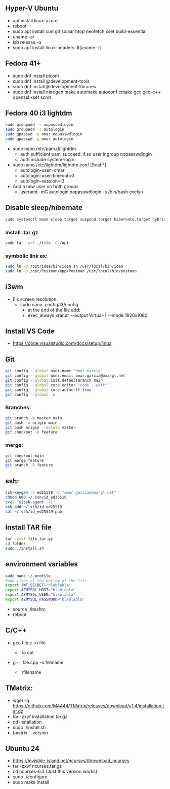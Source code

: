 ## Hyper-V Ubuntu
- apt install linux-azure
- reboot
- sudo apt install curl git solaar htop neofetch xset build-essential
- uname -ar
- lsb release -a
- sudo apt install linux-headers-$(uname -r)

## Fedora 41+
- sudo dnf install picom
- sudo dnf install @development-tools
- sudo dnf install @development-libraries
- sudo dnf install nitrogen make automake autoconf cmake gcc gcc-c++ openssl xset scrot

## Fedora 40 i3 lightdm
```bash
sudo groupadd -r nopasswdlogin
sudo groupadd -r autologin
sudo gpasswd -a omar nopasswdlogin
sudo gpasswd -a omar autologin
```
- sudo nano /etc/pam.d/lightdm
  - auth    sufficient    pam_succeed_if.so user ingroup nopasswdlogin
  - auth    include    system-login
- sudo nano /etc/lightdm/lightdm.conf [Seat:*]
  - autologin-user=omar
  - autologin-user-timeout=0
  - autologin-session=i3
- Add a new user on both groups
  - useradd -mG autologin,nopasswdlogin -s /bin/bash evelyn

## Disable sleep/hibernate
```bash
sudo systemctl mask sleep.target suspend.target hibernate.target hybrid-sleep.target
```

### install .tar.gz
```bash
sudo tar -xzf ./file -C /opt
```

### symbolic link ex:
```bash
sudo ln -s /opt/idea/bin/idea.sh /usr/local/bin/idea
sudo ln -s /opt/Postman/app/Postman /usr/local/bin/postman
```

## i3wm
- Fix screen resolution:
  - sudo nano .config/i3/config
    - at the end of the file add:
    - exec_always xrandr --output Virtual-1 --mode 1920x1080

## Install VS Code
- https://code.visualstudio.com/docs/setup/linux

## Git
```bash
git config --global user.name "Omar Garcia"
git config --global user.email omar.garcia@omargl.net
git config --global init.defaultBranch main
git config --global core.editor "code --wait"
git config --global core.autocrlf true
git config --global -e
```
### Branches:
```bash
git branch -m master main
git push -u origin main
git push origin --delete master
git checkout -b feature
```

### merge:
```bash
git checkout main
git merge feature
git branch -D feature
```

## ssh:
```bash
ssh-keygen -t ed25519 -C "omar.garcia@omargl.net"
chmod 600 ~/.ssh/id_ed25519
eval "$(ssh-agent -s)"
ssh-add ~/.ssh/id_ed25519
cat ~/.ssh/id_ed25519.pub
```
## Install TAR file
```bash
tar -zxvf file.tar.gz
cd folder
sudo ./install.sh
```

## environment variables
```bash
sudo nano ~/.profile
#add lines at the bottom of the file
export JWT_SECRET="blablabla"
export AZMYSQL_HOST="blablabla"
export AZMYSQL_USER="blablabla"
export AZMYSQL_PASSWORD="blablabla"
```
- source ./bashrc
- reboot

## C/C++
- gcc file.c -o file
  - ./a.out

- g++ file.cpp -o filename
  - ./filename

## TMatrix:
- wget -q https://github.com/M4444/TMatrix/releases/download/v1.4/installation.tar.gz
- tar -zxvf installation.tar.gz
- cd installation
- sudo ./install.sh
- tmatrix --version

## Ubuntu 24
- https://invisible-island.net/ncurses/#download_ncurses
- tar -zxvf ncurses.tar.gz
- cd ncurses-6.3 (Just this version works)
- sudo ./configure
- sudo make install
